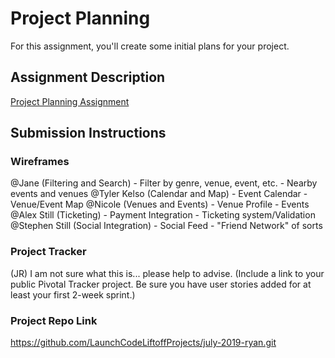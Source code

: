 # Project Planning
For this assignment, you'll create some initial plans for your project.

## Assignment Description
[Project Planning Assignment](https://education.launchcode.org/liftoff/assignments/planning/)

## Submission Instructions

### Wireframes

@Jane (Filtering and Search)
    - Filter by genre, venue, event, etc.
    - Nearby events and venues
@Tyler Kelso (Calendar and Map)
    - Event Calendar
    - Venue/Event Map
@Nicole (Venues and Events)
    - Venue Profile
    - Events
@Alex Still (Ticketing)
    - Payment Integration
    - Ticketing system/Validation
@Stephen Still (Social Integration)
    - Social Feed
    - "Friend Network" of sorts

### Project Tracker
(JR) I am not sure what this is... please help to advise.
(Include a link to your public Pivotal Tracker project. Be sure you have user stories added for at least your first 2-week sprint.)

### Project Repo Link

https://github.com/LaunchCodeLiftoffProjects/july-2019-ryan.git
